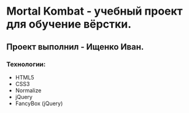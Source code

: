 # Mortal Kombat  - учебный проект для обучение вёрстки.
## Проект выполнил - Ищенко Иван.
### Технологии:
- HTML5
- CSS3
- Normalize
- jQuery
- FancyBox (jQuery)
